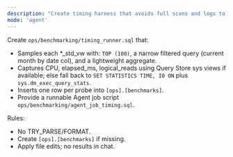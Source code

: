 ```yaml
---
description: "Create timing harness that avoids full scans and logs to ops.benchmarks"
mode: 'agent'
---
```


Create `ops/benchmarking/timing_runner.sql` that:
- Samples each *_std_vw with: `TOP (100)`, a narrow filtered query (current month by date col), and a lightweight aggregate.
- Captures CPU, elapsed_ms, logical_reads using Query Store sys views if available; else fall back to `SET STATISTICS TIME, IO ON` plus `sys.dm_exec_query_stats`.
- Inserts one row per probe into `[ops].[benchmarks]`.
- Provide a runnable Agent job script `ops/benchmarking/agent_job_timing.sql`.

Rules:
- No TRY_PARSE/FORMAT.
- Create `[ops].[benchmarks]` if missing.
- Apply file edits; no results in chat.
